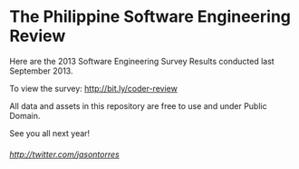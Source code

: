 The Philippine Software Engineering Review
======================================

Here are the 2013 Software Engineering Survey Results conducted last September 2013.

To view the survey: http://bit.ly/coder-review

All data and assets in this repository are free to use and under Public Domain.

See you all next year!

###### http://twitter.com/jasontorres
